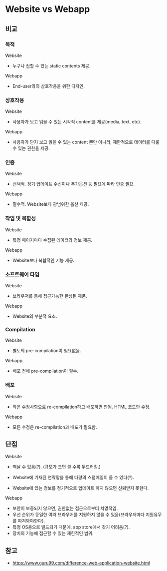 # Website vs Webapp

## 비교

### 목적

Website

* 누구나 접할 수 있는 static contents 제공.

Webapp

* End-user와의 상호작용을 위한 디자인.



### 상호작용

Website

* 사용자가 보고 읽을 수 있는 시각적 content를 제공(media, text, etc).

Webapp

* 사용자가 단지 보고 읽을 수 있는 content 뿐만 아니라, 제한적으로 데이터를 다룰 수 있는 권한을 제공.



### 인증

Website

* 선택적. 정기 업데이트 수신이나 추가옵션 등 필요에 따라 인증 필요.

Webapp

* 필수적. Website보다 광범위한 옵션 제공.



### 작업 및 복합성

Website

* 특정 페이지마다 수집된 데이터와 정보 제공.

Webapp

* Website보다 복합적인 기능 제공.



### 소프트웨어 타입

Website

* 브라우저를 통해 접근가능한 완성된 제품.

Webapp

* Website의 부분적 요소.



### Compilation

Website

* 별도의 pre-compilation이 필요없음.

Webapp

* 배포 전에 pre-compilation이 필수.



### 배포

Website

* 작은 수정사항으로 re-compilation하고 배포하면 안됨. HTML 코드만 수정.

Webapp

* 모든 수정은 re-compilation과 배포가 필요함.



## 단점

Website

* 뻑날 수 있음(?). (규모가 크면 클 수록 두드러짐.)

* Website에 기재된 연락망을 통해 다량의 스팸메일이 올 수 있다(?).
* Website에 있는 정보를 정기적으로 업데이트 하지 않으면 신뢰받지 못한다.

Webapp

* 보안이 보증되지 않으면, 권한없는 접근으로부터 치명적임.
* 우선 순위가 동일한 여러 브라우저를 지원하지 않을 수 있음(브라우저마다 지원유무를 따져봐야한다).
* 특정 OS용으로 빌드되기 때문에, app store에서 찾기 어려움(?).
* 장치의 기능에 접근할 수 있는 제한적인 범위.



## 참고

* https://www.guru99.com/difference-web-application-website.html

